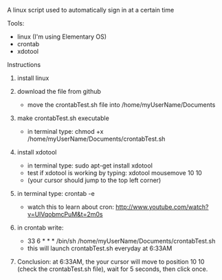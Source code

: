 A linux script used to automatically sign in at a certain time

Tools:
- linux (I'm using Elementary OS)
- crontab
- xdotool


Instructions
1. install linux

2. download the file from github
    - move the crontabTest.sh file into /home/myUserName/Documents

3. make crontabTest.sh executable
    - in terminal type: chmod +x /home/myUserName/Documents/crontabTest.sh

4. install xdotool
    - in terminal type: sudo apt-get install xdotool
    - test if xdotool is working by typing: xdotool mousemove 10 10
    - (your cursor should jump to the top left corner)

5. in terminal type: crontab -e
    - watch this to learn about cron: http://www.youtube.com/watch?v=UlVqobmcPuM&t=2m0s

6. in crontab write:
    - 33 6 * * * /bin/sh /home/myUserName/Documents/crontabTest.sh
    - this will launch crontabTest.sh everyday at 6:33AM

7. Conclusion: at 6:33AM, the your cursor will move to position 10 10 (check the crontabTest.sh file), wait for 5 seconds, then click once.
